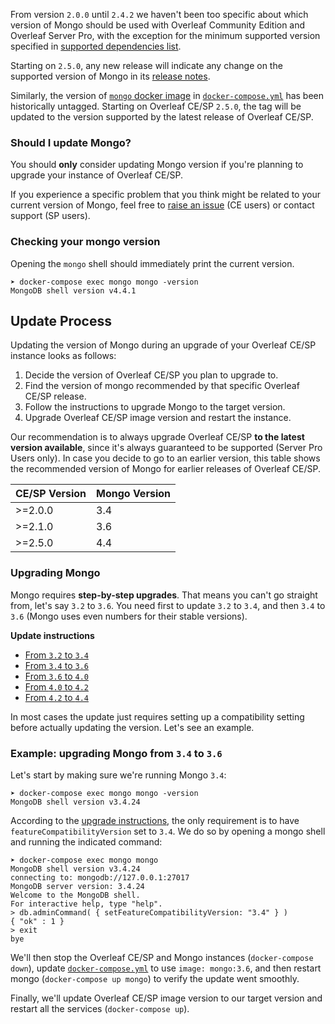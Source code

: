 From version `2.0.0` until `2.4.2` we haven't been too specific about which version of Mongo should be used with Overleaf Community Edition and Overleaf Server Pro, with the exception for the minimum supported version specified in [supported dependencies list](https://github.com/overleaf/overleaf/wiki/Dependencies). 

Starting on `2.5.0`, any new release will indicate any change on the supported version of Mongo in its [release notes](https://github.com/overleaf/overleaf/wiki#release-notes).


Similarly, the version of [`mongo` docker image](https://hub.docker.com/_/mongo) in [`docker-compose.yml`](https://github.com/overleaf/overleaf/blob/master/docker-compose.yml) has been historically untagged. Starting on Overleaf CE/SP `2.5.0`, the tag will be updated to the version supported by the latest release of Overleaf CE/SP.

### Should I update Mongo?

You should **only** consider updating Mongo version if you're planning to upgrade your instance of Overleaf CE/SP. 

If you experience a specific problem that you think might be related to your current version of Mongo, feel free to [raise an issue](https://github.com/overleaf/overleaf/issues) (CE users) or contact support (SP users).


### Checking your mongo version

Opening the `mongo` shell should immediately print the current version.

```
➤ docker-compose exec mongo mongo -version
MongoDB shell version v4.4.1
```

## Update Process

Updating the version of Mongo during an upgrade of your Overleaf CE/SP instance looks as follows:

1. Decide the version of Overleaf CE/SP you plan to upgrade to.
1. Find the version of mongo recommended by that specific Overleaf CE/SP release.
1. Follow the instructions to upgrade Mongo to the target version.
1. Upgrade Overleaf CE/SP image version and restart the instance.

Our recommendation is to always upgrade Overleaf CE/SP **to the latest version available**, since it's always guaranteed to be supported (Server Pro Users only). In case you decide to go to an earlier version, this table shows the recommended version of Mongo for earlier releases of Overleaf CE/SP.

| CE/SP Version | Mongo Version |
| ------------- |---------------| 
| >=2.0.0       | 3.4           | 
| >=2.1.0       | 3.6           | 
| >=2.5.0       | 4.4           | 

### Upgrading Mongo

Mongo requires **step-by-step upgrades**. That means you can't go straight from, let's say `3.2` to `3.6`. You need first to update `3.2` to `3.4`, and then `3.4` to `3.6` (Mongo uses even numbers for their stable versions).

**Update instructions**

- [From `3.2` to `3.4`](https://docs.mongodb.com/manual/release-notes/3.4-upgrade-standalone)
- [From `3.4` to `3.6`](https://docs.mongodb.com/manual/release-notes/3.6-upgrade-standalone)
- [From `3.6` to `4.0`](https://docs.mongodb.com/manual/release-notes/4.0-upgrade-standalone)
- [From `4.0` to `4.2`](https://docs.mongodb.com/manual/release-notes/4.2-upgrade-standalone)
- [From `4.2` to `4.4`](https://docs.mongodb.com/manual/release-notes/4.4-upgrade-standalone)

In most cases the update just requires setting up a compatibility setting before actually updating the version. Let's see an example.

### Example: upgrading Mongo from `3.4` to `3.6`

Let's start by making sure we're running Mongo `3.4`: 

```
➤ docker-compose exec mongo mongo -version
MongoDB shell version v3.4.24
```

According to the [upgrade instructions](https://docs.mongodb.com/manual/release-notes/3.6-upgrade-standalone/#upgrade-version-path), the only requirement is to have `featureCompatibilityVersion` set to `3.4`. We do so by opening a mongo shell and running the indicated command:

```
➤ docker-compose exec mongo mongo
MongoDB shell version v3.4.24
connecting to: mongodb://127.0.0.1:27017
MongoDB server version: 3.4.24
Welcome to the MongoDB shell.
For interactive help, type "help".
> db.adminCommand( { setFeatureCompatibilityVersion: "3.4" } )
{ "ok" : 1 }
> exit
bye
```

We'll then stop the Overleaf CE/SP and Mongo instances (`docker-compose down`), update [`docker-compose.yml`](https://github.com/overleaf/overleaf/blob/master/docker-compose.yml) to use `image: mongo:3.6`, and then restart mongo (`docker-compose up mongo`) to verify the update went smoothly.

Finally, we'll update Overleaf CE/SP image version to our target version and restart all the services (`docker-compose up`).